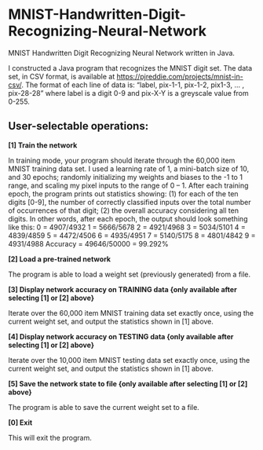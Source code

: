 # MNIST-Handwritten-Digit-Recognizing-Neural-Network
MNIST Handwritten Digit Recognizing Neural Network written in Java.

I constructed a Java program that recognizes the MNIST digit set. The data set, in CSV
format, is available at https://pjreddie.com/projects/mnist-in-csv/. The format of each
line of data is: “label, pix-1-1, pix-1-2, pix1-3, … , pix-28-28” where label is a digit 0-9 and pix-X-Y is a
greyscale value from 0-255.

## User-selectable operations:
**[1] Train the network**

In training mode, your program should iterate through the 60,000 item MNIST training data set. I used a learning rate of 1, a mini-batch size of 10, and 30 epochs; randomly initializing my weights and biases to the -1 to 1 range, and scaling my pixel inputs to the range of 0 – 1. After each training epoch, the program prints out statistics showing: (1) for each of the ten digits [0-9], the number of correctly classified inputs over the total number of occurrences of that digit; (2) the overall accuracy considering all ten digits. In other words, after each epoch, the output should look something like this:
  0 = 4907/4932 1 = 5666/5678 2 = 4921/4968 3 = 5034/5101 4 = 4839/4859 5 = 4472/4506
  6 = 4935/4951 7 = 5140/5175 8 = 4801/4842 9 = 4931/4988 Accuracy = 49646/50000 = 99.292%

**[2] Load a pre-trained network**

The program is able to load a weight set (previously generated) from a file.

**[3] Display network accuracy on TRAINING data {only available after selecting [1] or [2] above}**

Iterate over the 60,000 item MNIST training data set exactly once, using the current weight set, and output the statistics shown in [1] above.

**[4] Display network accuracy on TESTING data {only available after selecting [1] or [2] above}**

Iterate over the 10,000 item MNIST testing data set exactly once, using the current weight set, and output the statistics shown in [1] above.

**[5] Save the network state to file {only available after selecting [1] or [2] above}**

The program is able to save the current weight set to a file.

**[0] Exit**

This will exit the program.
